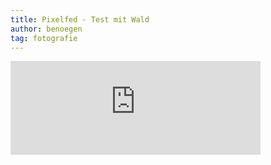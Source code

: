 ```yaml
---
title: Pixelfed - Test mit Wald
author: benoegen
tag: fotografie
---
```

<iframe src="https://pixel.tchncs.de/p/benoegen/497897162217418263/embed?caption=true&likes=false&layout=full" class="pixelfed__embed" style="max-width: 100%; border: 0" width="400" allowfullscreen="allowfullscreen"></iframe><script async defer src="https://pixel.tchncs.de/embed.js"></script>